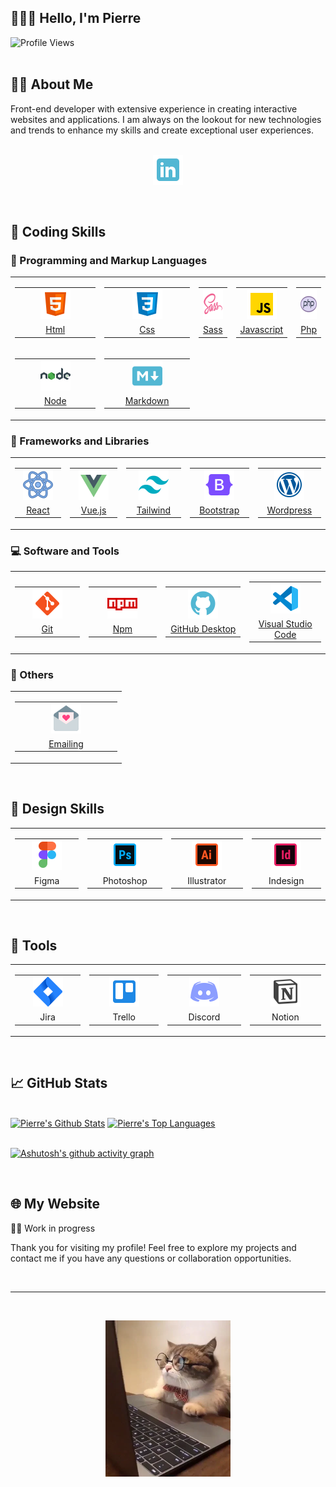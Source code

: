 <h2>👨🏻‍🚀 Hello, I'm Pierre</h2>

![Profile Views](https://komarev.com/ghpvc/?username=pierreBeuselinck&style=for-the-badge)
<br/><br/>
<h2>🧑‍💻 About Me</h2>
Front-end developer with extensive experience in creating interactive websites and applications. 
I am always on the lookout for new technologies and trends to enhance my skills and create exceptional user experiences.
<br/>
<br/>
<p align="center">
  <a href="https://www.linkedin.com/in/beuselinck-pierre"><img width="48" height="48" alt="LinkedIn" title="LinkedIn" src="assets/logos/linkedin.png"/></a>
</p>

<br/>

<h2>🚀 Coding Skills</h2>

<h3>👾 Programming and Markup Languages</h3>

<table style="border:none;">
      <tr>
        <td width="150">
            <table>
                <tr>
                    <td align="center" width="150">
                          <a href="https://github.com/search?q=user%3ApierreBeuselinck+language%3Ahtml"><img src="assets/logos/html.png" width="48" height="48"/><a>
                    </td>
                </tr>
                <tr>
                    <td align="center" width="150">
                         <a href="https://github.com/search?q=user%3ApierreBeuselinck+language%3Ahtml">Html<a>
                    </td>
                </tr>
            </table>
        </td>
        <td width="150">
            <table>
                <tr>
                    <td align="center" width="150">
                        <a href="https://github.com/search?q=user%3ApierreBeuselinck+language%3Acss"><img src="assets/logos/css.png" width="48" height="48"/></a>
                    </td>
                </tr>
                <tr>
                    <td align="center" width="150">
                        <a href="https://github.com/search?q=user%3ApierreBeuselinck+language%3Acss">Css</a>
                    </td>
                </tr>
            </table>
        </td>
        <td>
            <table>
                <tr>
                    <td align="center" width="150">
                        <a href="https://github.com/search?q=user%3ApierreBeuselinck+language%3Asass"><img src="assets/logos/sass.png" width="48" height="48"/></a>
                    </td>
                </tr>
                <tr>
                    <td align="center" width="150">
                        <a href="https://github.com/search?q=user%3ApierreBeuselinck+language%3Asass">Sass</a>
                    </td>
                </tr>
            </table>
        </td>
        <td>
            <table>
                <tr>
                    <td align="center" width="150">
                        <a href="https://github.com/search?q=user%3ApierreBeuselinck+language%3Ajavascript"><img src="assets/logos/javascript.png" width="48" height="48"/></a>
                    </td>
                </tr>
                <tr>
                    <td align="center" width="150">
                        <a href="https://github.com/search?q=user%3ApierreBeuselinck+language%3Ajavascript">Javascript</a>
                    </td>
                </tr>
            </table>
        </td>
        <td>
            <table>
                <tr>
                    <td align="center" width="150">
                        <a href="https://github.com/search?q=user%3ApierreBeuselinck+language%3Aphp"><img src="assets/logos/php.png" width="48" height="48"/></a>
                    </td>
                </tr>
                <tr>
                    <td align="center" width="150">
                        <a href="https://github.com/search?q=user%3ApierreBeuselinck+language%3Aphp">Php</a>
                    </td>
                </tr>
            </table>
        </td>
    </tr>
    <tr>
        <td>
            <table>
                <tr>
                    <td align="center" width="150">
                        <a href="https://github.com/search?q=user%3ApierreBeuselinck+language%3Ajavascript"><img src="assets/logos/node.png" width="48" height="48"/></a>
                    </td>
                </tr>
                <tr>
                    <td align="center" width="150">
                        <a href="https://github.com/search?q=user%3ApierreBeuselinck+language%3Ajavascript">Node</a>
                    </td>
                </tr>
            </table>
        </td>
        <td>
            <table>
                <tr>
                    <td align="center" width="150">
                        <a href="https://github.com/search?q=user%3ApierreBeuselinck+language%3Amarkdown"><img src="assets/logos/markdown.png" width="48" height="48"/></a>
                    </td>
                </tr>
                <tr>
                    <td align="center" width="150">
                        <a href="https://github.com/search?q=user%3ApierreBeuselinck+language%3Amarkdown">Markdown</a>
                    </td>
                </tr>
            </table>
        </td>
    </tr>
  </table>

  <h3>🧰 Frameworks and Libraries</h3>
                           
  <table style="border:none;">                         
    <tr>
        <td>
            <table>
                <tr>
                    <td align="center" width="150">
                        <a href="#"><img src="assets/logos/react.png" width="48" height="48"/></a>
                    </td>
                </tr>
                <tr>
                    <td align="center" width="150">
                        <a href="#">React</a>
                    </td>
                </tr>
            </table>
        </td>
        <td>
            <table>
                <tr>
                    <td align="center" width="150">
                       <a href="#"><img src="assets/logos/vue.png" width="48" height="48"/></a>
                    </td>
                </tr>
                <tr>
                    <td align="center" width="150">
                        <a href="#">Vue.js</a>
                    </td>
                </tr>
            </table>
        </td>
        <td>
            <table>
                <tr>
                    <td align="center" width="150">
                        <a href="#"><img src="assets/logos/tailwind.png" width="48" height="48"/></a>
                    </td>
                </tr>
                <tr>
                    <td align="center" width="150">
                        <a href="#">Tailwind</a>
                    </td>
                </tr>
            </table>
        </td>
        <td>
            <table>
                <tr>
                    <td align="center" width="150">
                        <a href="#"><img src="assets/logos/bootstrap.png" width="48" height="48"/></a>
                    </td>
                </tr>
                <tr>
                    <td align="center" width="150">
                        <a href="#">Bootstrap</a>
                    </td>
                </tr>
            </table>
        </td>
        <td>
            <table>
                <tr>
                    <td align="center" width="150">
                        <a href="#"><img src="assets/logos/wordpress.png" width="48" height="48"/></a>
                    </td>
                </tr>
                <tr>
                    <td align="center" width="150">
                        <a href="#">Wordpress</a>
                    </td>
                </tr>
            </table>
        </td>
    </tr>
  </table>

  <h3>💻 Software and Tools</h3>
  
  <table style="border:none;">
    <tr>
        <td>
            <table>
                <tr>
                    <td align="center" width="150">
                        <a href="#"><img src="assets/logos/git.png" width="48" height="48"/></a>
                    </td>
                </tr>
                <tr>
                    <td align="center" width="150">
                        <a href="#">Git</a>
                    </td>
                </tr>
            </table>
        </td>
        <td>
            <table>
                <tr>
                    <td align="center" width="150">
                        <a href="#"><img src="assets/logos/npm.png" width="48" height="48"/></a>
                    </td>
                </tr>
                <tr>
                    <td align="center" width="150">
                        <a href="#">Npm</a>
                    </td>
                </tr>
            </table>
        </td>
        <td>
            <table>
                <tr>
                    <td align="center" width="150">
                        <a href="#"><img src="assets/logos/github.png" width="48" height="48"/></a>
                    </td>
                </tr>
                <tr>
                    <td align="center" width="150">
                        <a href="#">GitHub Desktop</a>
                    </td>
                </tr>
            </table>
        </td>
              <td>
            <table>
                <tr>
                    <td align="center" width="150">
                        <a href="#"><img src="assets/logos/vsc.png" width="48" height="48"/></a>
                    </td>
                </tr>
                <tr>
                    <td align="center" width="150">
                        <a href="#">Visual Studio Code</a>
                    </td>
                </tr>
            </table>
        </td>
    </tr>
  </table>

  <h3>👻 Others</h3>
    
  <table style="border:none;">
    <tr>
        <td>
            <table>
                <tr>
                    <td align="center" width="150">
                        <a href="#"><img src="assets/logos/mail.png" width="48" height="48"/></a>
                    </td>
                </tr>
                <tr>
                    <td align="center" width="150">
                        <a href="#">Emailing</a>
                    </td>
                </tr>
            </table>
        </td>
    </tr>
</table>

<br/>

<h2>🎨 Design Skills</h2>

<table style="border:none;">
    <tr>
        <td>
            <table>
                <tr>
                    <td align="center" width="150">
                        <img src="assets/logos/figma.png" width="48" height="48"/>
                    </td>
                </tr>
                <tr>
                    <td align="center" width="150">
                        Figma
                    </td>
                </tr>
            </table>
        </td>
        <td>
            <table>
                <tr>
                    <td align="center" width="150">
                        <img src="assets/logos/photoshop.png" width="48" height="48"/>
                    </td>
                </tr>
                <tr>
                    <td align="center" width="150">
                        Photoshop
                    </td>
                </tr>
            </table>
        </td>
        <td>
            <table>
                <tr>
                    <td align="center" width="150">
                        <img src="assets/logos/illustrator.png" width="48" height="48"/>
                    </td>
                </tr>
                <tr>
                    <td align="center" width="150">
                        Illustrator
                    </td>
                </tr>
            </table>
        </td>
        <td>
            <table>
                <tr>
                    <td align="center" width="150">
                        <img src="assets/logos/indesign.png" width="48" height="48"/>
                    </td>
                </tr>
                <tr>
                    <td align="center" width="150">
                        Indesign
                    </td>
                </tr>
            </table>
        </td>
    </tr>
</table>

<br/>

<h2>🧰 Tools</h2>

<table style="border:none;">
    <tr>
        <td>
            <table>
                <tr>
                    <td align="center" width="150">
                        <img src="assets/logos/jira.png" width="48" height="48"/>
                    </td>
                </tr>
                <tr>
                    <td align="center" width="150">
                        Jira
                    </td>
                </tr>
            </table>
        </td>
        <td>
            <table>
                <tr>
                    <td align="center" width="150">
                        <img src="assets/logos/trello.png" width="48" height="48"/>
                    </td>
                </tr>
                <tr>
                    <td align="center" width="150">
                        Trello
                    </td>
                </tr>
            </table>
        </td>
        <td>
            <table>
                <tr>
                    <td align="center" width="150">
                        <img src="assets/logos/discord.png" width="48" height="48"/>
                    </td>
                </tr>
                <tr>
                    <td align="center" width="150">
                        Discord
                    </td>
                </tr>
            </table>
        </td>
        <td>
            <table>
                <tr>
                    <td align="center" width="150">
                        <img src="assets/logos/notion.png" width="48" height="48"/>
                    </td>
                </tr>
                <tr>
                    <td align="center" width="150">
                        Notion
                    </td>
                </tr>
            </table>
        </td>
    </tr>
</table>

<br/>

<h2>📈 GitHub Stats</h2>

<br/>
<a align="center" href="https://github.com/pierreBeuselinck/github-readme-stats"><img alt="Pierre's Github Stats" src="https://github-readme-stats.vercel.app/api?username=pierreBeuselinck&show_icons=true&count_private=true&theme=react&hide_border=true&bg_color=000000" /></a>
<a align="center" href="https://github.com/pierreBeuselinck/github-readme-stats"><img alt="Pierre's Top Languages" src="https://github-readme-stats.vercel.app/api/top-langs/?username=pierreBeuselinck&langs_count=8&count_private=true&layout=compact&theme=react&hide_border=true&bg_color=000000" /></a>
<br/>

<br/>

[![Ashutosh's github activity graph](https://github-readme-activity-graph.vercel.app/graph?username=pierreBeuselinck&bg_color=000000&color=8bd0c8&line=ffffff&point=2aa788&area=true&hide_border=true)](https://github.com/ashutosh00710/github-readme-activity-graph)

<br/>

<h2>🌐 My Website</h2>

👷🏻 Work in progress

Thank you for visiting my profile! Feel free to explore my projects and contact me if you have any questions or collaboration opportunities.

<br/>

---

<br/>

<p align="center">
    <img src="assets/img/cat.webp" width="200" />    
</p>

